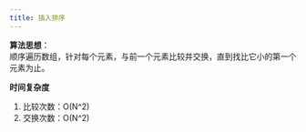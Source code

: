 ```yaml
---
title: 插入排序
---
```


**算法思想**：  
顺序遍历数组，针对每个元素，与前一个元素比较并交换，直到找比它小的第一个元素为止。

**时间复杂度**

1. 比较次数：O(N^2)
2. 交换次数：O(N^2)